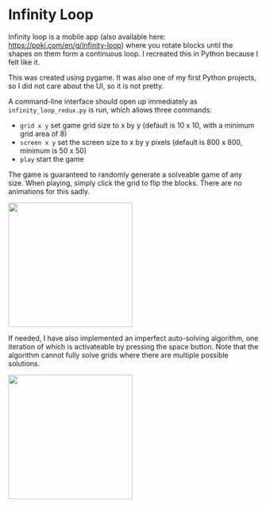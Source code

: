 # Infinity Loop

Infinity loop is a mobile app (also available here: https://poki.com/en/g/infinity-loop) where you rotate blocks until the shapes on them form a continuous loop. I recreated this in Python because I felt like it.

This was created using pygame. It was also one of my first Python projects, so I did not care about the UI, so it is not pretty.

A command-line interface should open up immediately as `infinity_loop_redux.py` is run, which allows three commands:
- `grid x y` set game grid size to x by y (default is 10 x 10, with a minimum grid area of 8)
- `screen x y` set the screen size to x by y pixels (default is 800 x 800, minimum is 50 x 50)
- `play` start the game

The game is guaranteed to randomly generate a solveable game of any size. When playing, simply click the grid to flip the blocks. There are no animations for this sadly.

<img src="small.gif" width="250" height="250" style="margin-left: auto margin-right: auto display: block"/>

If needed, I have also implemented an imperfect auto-solving algorithm, one iteration of which is activateable by pressing the space button. Note that the algorithm cannot fully solve grids where there are multiple possible solutions.

<img src="small.gif" width="250" height="250" style="margin-left: auto margin-right: auto display: block"/>
